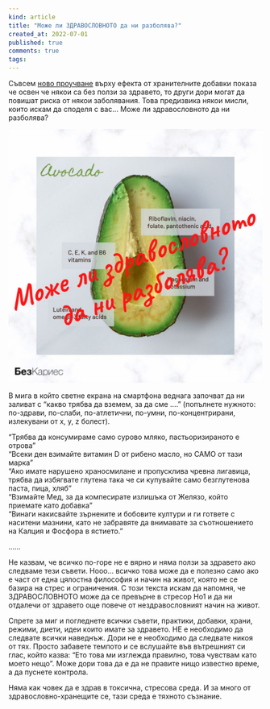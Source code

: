 ```yaml
---
kind: article
title: "Може ли ЗДРАВОСЛОВНОТО да ни разболява?"
created_at: 2022-07-01
published: true
comments: true
tags:
--- 
```

Съвсем [ново проучване](https://jamanetwork.com/journals/jama/fullarticle/2793446) върху ефекта от хранителните добавки показа че освен че някои са без ползи за здравето, то други дори могат да повишат риска от някои заболявания. Това предизвика някои мисли, които искам да споделя с вас… Може ли здравословното да ни разболява?<br />


![здравословно](/images/posts/zdravoslovno.jpg)


<!-- more -->

В мига в който светне екрана на смартфона веднага започват да ни заливат с “какво трябва да вземем, за да сме ….” (попълнете нужното: по-здрави, по-слаби, по-атлетични, по-умни, по-концентрирани, излекувани от x, y, z болест).<br />

“Трябва да консумираме само сурово мляко, пастьоризираното е отрова”<br />
“Всеки ден взимайте витамин D от рибено масло, но САМО от тази марка”<br />
“Ако имате нарушено храносмилане и пропусклива чревна лигавица, трябва да избягвате глутена така че си купувайте само безглутенова паста, пица, хляб”<br />
“Взимайте Мед, за да компесирате излишъка от Желязо, който приемате като добавка”<br />
“Винаги накисвайте зърнените и бобовите култури и ги гответе с наситени мазнини, като не забравяте да внимавате за съотношението на Калция и Фосфора в ястието.”<br />

……<br />


Не казвам, че всичко по-горе не е вярно и няма ползи за здравето ако следваме тези съвети. Нооо… всичко това може да е полезно само ако е част от една цялостна философия и начин на живот, която не се базира на стрес и ограничения. С този текста искам да напомня, че ЗДРАВОСЛОВНОТО може да се превърне в стресор Но1 и да ни отдалечи от здравето още повече от нездравословният начин на живот.<br />

Спрете за миг и погледнете всички съвети, практики, добавки, храни, режими, диети, идеи които имате за здравето. НЕ е необходимо да следвате всички наведнъж. Дори не е необходимо да следвате никоя от тях. Просто забавете темпото и се вслушайте във вътрешният си глас, който казва: “Ето това ми изглежда правилно, това чувствам като моето нещо”. Може дори това да е да не правите нищо известно време, а да пуснете контрола.<br />

Няма как човек да е здрав в токсична, стресова среда. И за много от здравословно-хранещите се, тази среда е тяхното съзнание.<br />
